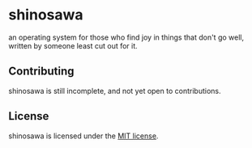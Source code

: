 # shinosawa
an operating system for those who find joy in things that don't go well, written by someone least cut out for it.

## Contributing
shinosawa is still incomplete, and not yet open to contributions.

## License
shinosawa is licensed under the [MIT license](https://choosealicense.com/licenses/mit/).
